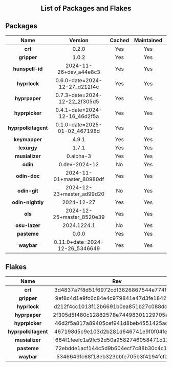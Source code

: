 <!--- This list was auto-generated. DO NOT edit this file manually. -->

<h2 align="center">List of Packages and Flakes</h2>

## Packages

| **Name** | **Version** | **Cached** | **Maintained** | **Homepage** |
| :-: | :-: | :-: | :-: | :-: |
| **crt** | 0.2.0 | Yes | Yes | [🌐](https://github.com/spitulax/crt) |
| **gripper** | 1.0.2 | Yes | Yes | [🌐](https://github.com/spitulax/gripper) |
| **hunspell-id** | 2024-11-26+dev_a44e8c3 | Yes | Yes | [🌐](https://github.com/shuLhan/hunspell-id) |
| **hyprlock** | 0.6.0+date=2024-12-27_d212f4c | Yes | Yes | [🌐](https://github.com/hyprwm/hyprlock) |
| **hyprpaper** | 0.7.3+date=2024-12-22_2f305d5 | Yes | Yes | [🌐](https://github.com/hyprwm/hyprpaper) |
| **hyprpicker** | 0.4.1+date=2024-12-16_46d2f5a | Yes | Yes | [🌐](https://github.com/hyprwm/hyprpicker) |
| **hyprpolkitagent** | 0.1.0+date=2025-01-02_467198d | Yes | Yes | [🌐](https://github.com/hyprwm/hyprpolkitagent) |
| **keymapper** | 4.9.1 | Yes | Yes | [🌐](https://github.com/houmain/keymapper) |
| **lexurgy** | 1.7.1 | Yes | Yes | [🌐](https://github.com/def-gthill/lexurgy) |
| **musializer** | 0.alpha-3 | Yes | Yes | [🌐](https://github.com/tsoding/musializer) |
| **odin** | 0.dev-2024-12 | No | Yes | [🌐](https://odin-lang.org/) |
| **odin-doc** | 2024-11-01+master_80980df | Yes | Yes | [🌐](https://github.com/odin-lang/pkg.odin-lang.org) |
| **odin-git** | 2024-12-23+master_ad99d20 | No | Yes | [🌐](https://odin-lang.org/) |
| **odin-nightly** | 2024-12-27 | Yes | Yes | [🌐](https://odin-lang.org/) |
| **ols** | 2024-12-25+master_8520e39 | Yes | Yes | [🌐](https://github.com/DanielGavin/ols) |
| **osu-lazer** | 2024.1224.1 | No | Yes | [🌐](https://osu.ppy.sh) |
| **pasteme** | 0.0.0 | Yes | Yes | [🌐](https://github.com/spitulax/pasteme) |
| **waybar** | 0.11.0+date=2024-12-26_5346649 | Yes | Yes | [🌐](https://github.com/alexays/waybar) |

## Flakes

| **Name** | **Rev** | **Maintained** | **Homepage** |
| :-: | :-: | :-: | :-: |
| **crt** | 3d4837a7f8d51f6972cdf3626867544e774f1965 | Yes | [🌐](https://github.com/spitulax/crt) |
| **gripper** | 9ef8c4d1e9fc6c84e4c979841e47d3fe1842abd5 | Yes | [🌐](https://github.com/spitulax/gripper) |
| **hyprlock** | d212f4cc1013f12b6691b0ea851b27c088dd8eb8 | Yes | [🌐](https://github.com/hyprwm/hyprlock) |
| **hyprpaper** | 2f305d5f480c12882578e74498301129705a1bb5 | Yes | [🌐](https://github.com/hyprwm/hyprpaper) |
| **hyprpicker** | 46d2f5a817a89405cef941d8beb4551425acf3da | Yes | [🌐](https://github.com/hyprwm/hyprpicker) |
| **hyprpolkitagent** | 467198d5c9e103d2b281d646741e9f0f04fe0e8c | Yes | [🌐](https://github.com/spitulax/hyprpolkitagent) |
| **musializer** | 664f1feefc1a9fc52d50a9582746058471d12e28 | Yes | [🌐](https://github.com/spitulax/musializer) |
| **pasteme** | 72ebdde1acf144c5d9b604ecf7c88b30c4c18f84 | Yes | [🌐](https://github.com/spitulax/pasteme) |
| **waybar** | 5346649fc68f18eb323bbfe705b3f4194fcfd743 | Yes | [🌐](https://github.com/alexays/waybar) |
